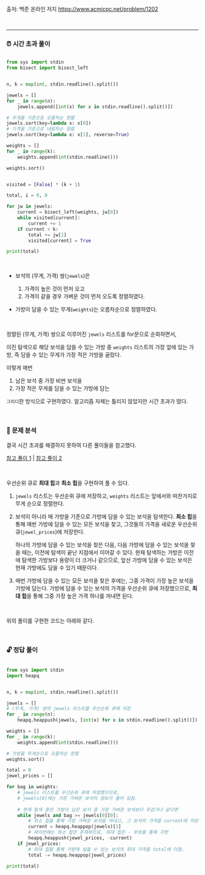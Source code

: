 출처: 백준 온라인 저지
https://www.acmicpc.net/problem/1202

<br>

___

### ⏰ 시간 초과 풀이

```python

from sys import stdin
from bisect import bisect_left


n, k = map(int, stdin.readline().split())

jewels = []
for _ in range(n):
    jewels.append([int(x) for x in stdin.readline().split()])

# 무게를 기준으로 오름차순 정렬
jewels.sort(key=lambda x: x[0])
# 가격을 기준으로 내림차순 정렬
jewels.sort(key=lambda x: x[1], reverse=True)

weights = []
for _ in range(k):
    weights.append(int(stdin.readline()))

weights.sort()


visited = [False] * (k + 1)

total, i = 0, 0

for jw in jewels:
    current = bisect_left(weights, jw[0])
    while visited[current]:
        current += 1
    if current < k:
        total += jw[1]
        visited[current] = True

print(total)
```

<br>

- 보석의 (무게, 가격) 쌍(`jewels`)은

  1) 가격이 높은 것이 먼저 오고
  2) 가격이 같을 경우 가벼운 것이 먼저 오도록 정렬하였다.

- 가방이 담을 수 있는 무게(`weights`)는 오름차순으로 정렬하였다.

<br>

정렬된 (무게, 가격) 쌍으로 이루어진 `jewels` 리스트를 for문으로 순회하면서,

이진 탐색으로 해당 보석을 담을 수 있는 가방 중 `weights` 리스트의 가장 앞에 있는 가방, 즉 담을 수 있는 무게가 가장 적은 가방을 골랐다.

이렇게 매번

1. 남은 보석 중 가장 비싼 보석을
2. 가장 적은 무게를 담을 수 있는 가방에 담는 

`그리디`한 방식으로 구현하였다. 알고리즘 자체는 틀리지 않았지만 시간 초과가 떴다.

<br>

### 🔑 문제 분석

결국 시간 초과를 해결하지 못하여 다른 풀이들을 참고했다.

[참고 풀이 1](https://kyoung-jnn.tistory.com/entry/%EB%B0%B1%EC%A4%801202%EB%B2%88%ED%8C%8C%EC%9D%B4%EC%8D%ACPython-%EB%B3%B4%EC%84%9D-%EB%8F%84%EB%91%91-%EC%9A%B0%EC%84%A0%EC%88%9C%EC%9C%84-%ED%81%90)  | [참고 풀이 2](https://velog.io/@piopiop/%EB%B0%B1%EC%A4%80-1202-%EB%B3%B4%EC%84%9D-%EB%8F%84%EB%91%91-Python)

<br>

우선순위 큐로 **최대 힙**과 **최소 힙**을 구현하여 풀 수 있다.

1. `jewels` 리스트는 우선순위 큐에 저장하고, `weights` 리스트는 앞에서와 마찬가지로 무게 순으로 정렬한다.

2. 보석이 아니라 매 가방을 기준으로 가방에 담을 수 있는 보석을 탐색한다. **최소 힙**을 통해 매번 가방에 담을 수 있는 모든 보석을 찾고, 그것들의 가격을 새로운 우선순위 큐(`jewel_prices`)에 저장한다.

	하나의 가방에 담을 수 있는 보석을 찾은 다음, 다음 가방에 담을 수 있는 보석을 찾을 때는, 이전에 탐색이 끝난 지점에서 이어갈 수 있다. 현재 탐색하는 가방은 이전에 탐색한 가방보다 용량이 더 크거나 같으므로, 앞선 가방에 담을 수 있는 보석은 현재 가방에도 담을 수 있기 때문이다.
   
3. 매번 가방에 담을 수 있는 모든 보석을 찾은 후에는, 그중 가격이 가장 높은 보석을 가방에 담는다. 가방에 담을 수 있는 보석의 가격을 우선순위 큐에 저장했으므로, **최대 힙**을 통해 그중 가장 높은 가격 하나를 꺼내면 된다.

<br>

위의 풀이를 구현한 코드는 아래와 같다.

<br>

### 🔓 정답 풀이

```python

from sys import stdin
import heapq


n, k = map(int, stdin.readline().split())

jewels = []
# (무게, 가격) 쌍의 jewels 리스트를 우선순위 큐에 저장
for _ in range(n):
    heapq.heappush(jewels, [int(x) for x in stdin.readline().split()])

weights = []
for _ in range(k):
    weights.append(int(stdin.readline()))

# 가방을 무게순으로 오름차순 정렬
weights.sort()

total = 0
jewel_prices = []

for bag in weights:
    # jewels 리스트를 우선순위 큐에 저장했으므로,
    # jewels[0]에는 가장 가벼운 보석의 정보가 들어 있음.
    
    # 현재 탐색 중인 가방이 남은 보석 중 가장 가벼운 보석보다 무겁거나 같다면
    while jewels and bag >= jewels[0][0]:
        # 최소 힙을 통해 가장 가벼운 보석을 꺼내고, 그 보석의 가격을 current에 저장함.
        current = heapq.heappop(jewels)[1]
        # 파이썬에는 최소 힙만 존재하므로, 최대 힙은 - 부호를 통해 구현
        heapq.heappush(jewel_prices, -current)
    if jewel_prices:
        # 최대 힙을 통해 가방에 넣을 수 있는 보석의 최대 가격을 total에 더함.
        total -= heapq.heappop(jewel_prices)

print(total)

```